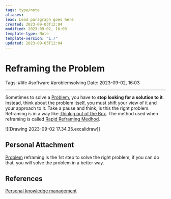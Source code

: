```yaml
---
tags: type/note
aliases: 
lead: Lead paragraph goes here
created: 2023-09-03T12:04
modified: 2023-09-02, 16:03
template-type: Note
template-version: "1.7"
updated: 2023-09-03T12:04
---
```


# Reframing the Problem

Tags: #life #software #problemsolving
Date: 2023-09-02, 16:03

---

Sometimes to solve a [Problem](Problem%20Solving%20), you have to **stop looking for a solution to it**. Instead, think about the problem itself, you must shift your view of it and your approach to it. Take a pause and think, is this the right problem. Reframing is in a way like [Thinkig out of the Box](Thinkig%20out%20of%20the%20Box). The method used when reframing is called [Rapid Reframing Medhod](Rapid%20Reframing%20Medhod).

![[Drawing 2023-09-02 17.34.35.excalidraw]]

## Personal Attachment

[Problem](Problem%20Solving%20) reframing is the 1st step to solve the right problem, if you can do that, you will solve the problem in a better way. 

## References

[Personal knowledge management](../SLIP-BOX/Personal%20knowledge%20management.md)
